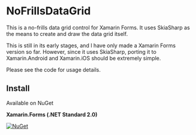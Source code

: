 # NoFrillsDataGrid
This is a no-frills data grid control for Xamarin Forms. It uses SkiaSharp as the means to create and draw the data grid itself.

This is still in its early stages, and I have only made a Xamarin Forms version so far. However, since it uses SkiaSharp, porting it to Xamarin.Android and Xamarin.iOS should be extremely simple.

Please see the code for usage details.

## Install

Available on NuGet

**Xamarin.Forms (.NET Standard 2.0)**

[![NuGet](https://img.shields.io/nuget/v/NoFrills.Xamarin.Forms.svg?label=NuGet)](https://www.nuget.org/packages/NoFrills.Xamarin.Forms/)
